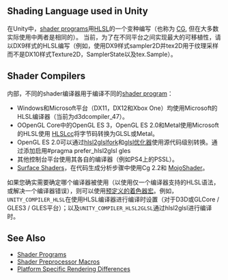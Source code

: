 ## Shading Language used in Unity
在Unity中，[shader programs](../README.md)用[HLSL](https://en.wikipedia.org/wiki/High-Level_Shading_Language)的一个变种编写（也称为 [CG](https://en.wikipedia.org/wiki/Cg_%28programming_language%29), 但在大多数实际使用中两者是相同的）。
当前，为了在不同平台之间实现最大的可移植性，请以DX9样式的HLSL编写（例如，使用DX9样式sampler2D并tex2D用于纹理采样而不是DX10样式Texture2D，SamplerState以及tex.Sample）。

## Shader Compilers
内部，不同的shader编译器用于编译不同的[shader program](../README.md)：
* Windows和Microsoft平台（DX11，DX12和Xbox One）均使用Microsoft的HLSL编译器（当前为d3dcompiler_47）。
* OOpenGL Core中的OpenGL ES 3，OpenGL ES 2.0和Metal使用Microsoft的HLSL使用 [HLSLcc](https://github.com/Unity-Technologies/HLSLcc)将字节码转换为GLSL或Metal。
* OpenGL ES 2.0可以通过[hlsl2glslfork](https://github.com/aras-p/hlsl2glslfork)和[glsl优化器](https://github.com/aras-p/glsl-optimizer)使用源代码级别转换。通过添加启用#pragma prefer_hlsl2glsl gles
* 其他控制台平台使用其各自的编译器（例如PS4上的PSSL）。
* [Surface Shaders](../../WritingSurfaceShaders/README.md)，在代码生成分析步骤中使用Cg 2.2和 [MojoShader](https://icculus.org/mojoshader/)。

如果您确实需要确定哪个编译器被使用（以使用仅一个编译器支持的HLSL语法，或解决一个编译器错误），则可以使用[预定义的着色器宏](../PredefinedShaderPreprocessorMacros/README.md)。例如，`UNITY_COMPILER_HLSL`在使用HLSL编译器进行编译时设置（对于D3D或GLCore / GLES3 / GLES平台）；以及`UNITY_COMPILER_HLSL2GLSL`通过hlsl2glsl进行编译时。

## See Also
* [Shader Programs](../README.md)
* [Shader Preprocessor Macros](../PredefinedShaderPreprocessorMacros/README.md)
* [Platform Specific Rendering Differences]([../PredefinedShaderPreprocessorMacros/README.md](https://docs.unity3d.com/Manual/SL-ShadingLanguage.html))